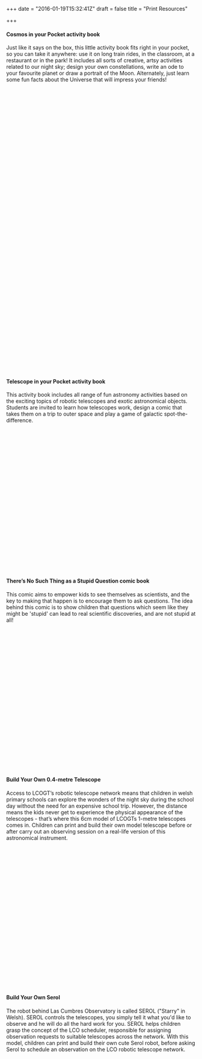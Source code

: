 +++
date = "2016-01-19T15:32:41Z"
draft = false
title = "Print Resources"

+++

#### Cosmos in your Pocket activity book

Just like it says on the box, this little activity book fits right in your pocket, so you can take it anywhere: use it on long train rides, in the classroom, at a restaurant or in the park! It includes all sorts of creative, artsy activities related to our night sky; design your own constellations, write an ode to your favourite planet or draw a portrait of the Moon. Alternately, just learn some fun facts about the Universe that will impress your friends!

 <div data-configid="0/32956113" style="width:525px; height:375px;" class="issuuembed"></div><script type="text/javascript" src="//e.issuu.com/embed.js" async="true"></script>

 <div data-configid="23072955/45039283" style="width:100%; height:375px;" class="issuuembed"></div>
<script type="text/javascript" src="//e.issuu.com/embed.js" async="true"></script>

#### Telescope in your Pocket activity book

This activity book includes all range of fun astronomy activities based on the exciting topics of robotic telescopes and exotic astronomical objects. Students are invited to learn how telescopes work, design a comic that takes them on a trip to outer space and play a game of galactic spot-the-difference.

<div data-configid="23072955/32733436" style="width:525px; height:375x;" class="issuuembed"></div><script type="text/javascript" src="//e.issuu.com/embed.js" async=“true"></script>

<div data-configid="23072955/45030787" style="width:100%; height:375px;" class="issuuembed"></div>
<script type="text/javascript" src="//e.issuu.com/embed.js" async="true"></script>

#### There’s No Such Thing as a Stupid Question comic book

This comic aims to empower kids to see themselves as scientists, and the key to making that happen is to encourage them to ask questions. The idea behind this comic is to show children that questions which seem like they might be 'stupid' can lead to real scientific discoveries, and are not stupid at all!

<div data-configid="23072955/32734398" style="width:525px; height:373px;" class="issuuembed"></div><script type="text/javascript" src="//e.issuu.com/embed.js" async="true"></script>

#### Build Your Own 0.4-metre Telescope

Access to LCOGT’s robotic telescope network means that children in welsh primary schools can explore the wonders of the night sky during the school day without the need for an expensive school trip. However, the distance means the kids never get to experience the physical appearance of the telescopes - that’s where this 6cm model of LCOGTs 1-metre telescopes comes in. Children can print and build their own model telescope before or after carry out an observing session on a real-life version of this astronomical instrument.

<div data-configid="23072955/32733689" style="width:525px; height:373px;" class="issuuembed"></div><script type="text/javascript" src="//e.issuu.com/embed.js" async="true"></script>

#### Build Your Own Serol

The robot behind Las Cumbres Observatory is called SEROL ("Starry" in Welsh). SEROL controls the telescopes, you simply tell it what you'd like to observe and he will do all the hard work for you. SEROL helps children grasp the concept of the LCO scheduler, responsible for assigning observation requests to suitable telescopes across the network. With this model, children can print and build their own cute Serol robot, before asking Serol to schedule an observation on the LCO robotic telescope network.

<div data-configid="23072955/54382470" style="width:400px; height:300px;" class="issuuembed"></div>
<script type="text/javascript" src="//e.issuu.com/embed.js" async="true"></script>


